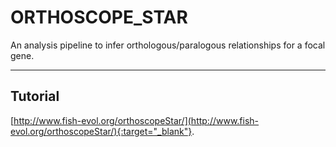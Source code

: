 # ORTHOSCOPE_STAR   

An analysis pipeline to infer orthologous/paralogous relationships for a focal gene.   


---

## Tutorial
[http://www.fish-evol.org/orthoscopeStar/](http://www.fish-evol.org/orthoscopeStar/){:target="_blank"}.

<br />  

